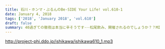 ```yaml
---
title: 石川・ホンマ・ぶるんのBe-SIDE Your Life! vol.610-1
date: January 4, 2018
tags: ['2018', 'January 2018', 'vol.610']
draft: false
summary: 40過ぎての徹夜は本当に辛そうです･･･松尾飲み、開催されるのでしょうか？？MIURA
---
```


http://project-phi.ddo.jp/ishikawa/ishikawa610_1.mp3